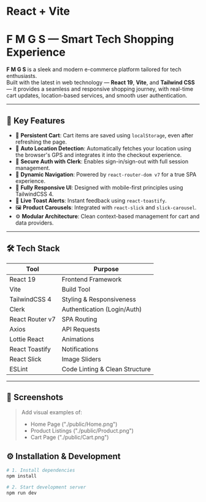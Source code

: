 # React + Vite

#  F M G S — Smart Tech Shopping Experience

**F M G S** is a sleek and modern e-commerce platform tailored for tech enthusiasts.  
Built with the latest in web technology — **React 19**, **Vite**, and **Tailwind CSS** — it provides a seamless and responsive shopping journey, with real-time cart updates, location-based services, and smooth user authentication.

---

## 🚀 Key Features

- 🛒 **Persistent Cart**: Cart items are saved using `localStorage`, even after refreshing the page.
- 📍 **Auto Location Detection**: Automatically fetches your location using the browser's GPS and integrates it into the checkout experience.
- 🔐 **Secure Auth with Clerk**: Enables sign-in/sign-out with full session management.
- 🧭 **Dynamic Navigation**: Powered by `react-router-dom v7` for a true SPA experience.
- 📱 **Fully Responsive UI**: Designed with mobile-first principles using TailwindCSS 4.
- 🔔 **Live Toast Alerts**: Instant feedback using `react-toastify`.
- 🖼️ **Product Carousels**: Integrated with `react-slick` and `slick-carousel`.
- ⚙️ **Modular Architecture**: Clean context-based management for cart and data providers.

---

## 🛠️ Tech Stack

| Tool           | Purpose                        |
|----------------|--------------------------------|
| React 19       | Frontend Framework             |
| Vite           | Build Tool                     |
| TailwindCSS 4  | Styling & Responsiveness       |
| Clerk          | Authentication (Login/Auth)    |
| React Router v7| SPA Routing                    |
| Axios          | API Requests                   |
| Lottie React   | Animations                     |
| React Toastify | Notifications                  |
| React Slick    | Image Sliders                  |
| ESLint         | Code Linting & Clean Structure |

---

## 📸 Screenshots

> Add visual examples of:
> - Home Page ("./public/Home.png") 
> - Product Listings  ("./public/Product.png")
> - Cart Page  ("./public/Cart.png")


## ⚙️ Installation & Development

```bash
# 1. Install dependencies
npm install

# 2. Start development server
npm run dev
